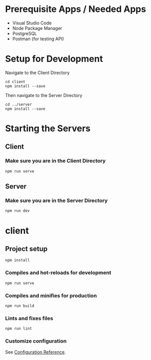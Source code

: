 # Prerequisite Apps / Needed Apps
- Visual Studio Code
- Node Package Manager
- PostgreSQL
- Postman (for testing API)


# Setup for Development
Navigate to the Client Directory
```
cd client
npm install --save
```
Then navigate to the Server Directory
```
cd ../server
npm install --save
```

# Starting the Servers
## Client
### Make sure you are in the Client Directory
```
npm run serve
```
## Server
### Make sure you are in the Server Directory
```
npm run dev
```


# client

## Project setup
```
npm install
```

### Compiles and hot-reloads for development
```
npm run serve
```

### Compiles and minifies for production
```
npm run build
```

### Lints and fixes files
```
npm run lint
```

### Customize configuration
See [Configuration Reference](https://cli.vuejs.org/config/).
